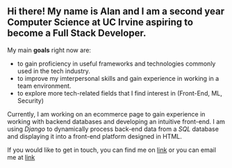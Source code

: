 ## Hi there! My name is Alan and I am a second year Computer Science at UC Irvine aspiring to become a Full Stack Developer.  

My main **goals** right now are:
- to gain proficiency in useful frameworks and technologies commonly used in the tech industry.
- to improve my imterpersonal skills and gain experience in working in a team environment.
- to explore more tech-related fields that I find interest in (Front-End, ML, Security)  

Currently, I am working on an ecommerce page to gain experience in working with backend databases and developing an intuitive front-end. I am using *Django* to dynamically process back-end data from a *SQL* database and displaying it into a front-end platform designed in HTML.

If you would like to get in touch, you can find me on [link](https://www.linkedin.com/in/alan-yi-14003b225/) or you can email me at [link](yi.alan10@gmail.com)



<!--
**yialan6/yialan6** is a ✨ _special_ ✨ repository because its `README.md` (this file) appears on your GitHub profile.

Here are some ideas to get you started:

- 🔭 I’m currently working on ...
- 🌱 I’m currently learning ...
- 👯 I’m looking to collaborate on ...
- 🤔 I’m looking for help with ...
- 💬 Ask me about ...
- 📫 How to reach me: ...
- 😄 Pronouns: ...
- ⚡ Fun fact: ...
-->
